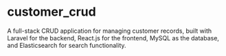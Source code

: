 # customer_crud
A full-stack CRUD application for managing customer records, built with Laravel for the backend, React.js for the frontend, MySQL as the database, and Elasticsearch for search functionality. 
